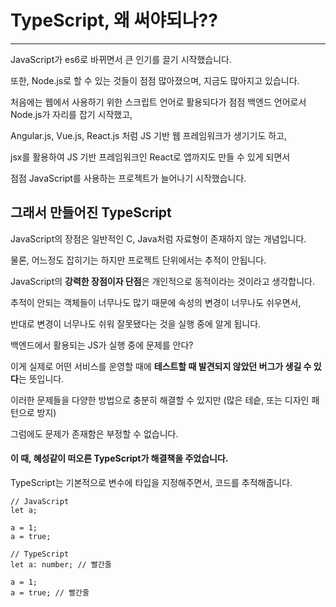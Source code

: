 # TypeScript, 왜 써야되나??

---

JavaScript가 es6로 바뀌면서 큰 인기를 끌기 시작했습니다.

또한, Node.js로 할 수 있는 것들이 점점 많아졌으며, 지금도 많아지고 있습니다.

처음에는 웹에서 사용하기 위한 스크립트 언어로 활용되다가 점점 백엔드 언어로서 Node.js가 자리를 잡기 시작했고,

Angular.js, Vue.js, React.js 처럼 JS 기반 웹 프레임워크가 생기기도 하고,

jsx를 활용하여 JS 기반 프레임워크인 React로 앱까지도 만들 수 있게 되면서

점점 JavaScript를 사용하는 프로젝트가 늘어나기 시작했습니다.

## 그래서 만들어진 TypeScript

JavaScript의 장점은 일반적인 C, Java처럼 자료형이 존재하지 않는 개념입니다.

물론, 어느정도 잡히기는 하지만 프로젝트 단위에서는 추적이 안됩니다.

JavaScript의 **강력한 장점이자 단점**은 개인적으로 동적이라는 것이라고 생각합니다.

추적이 안되는 객체들이 너무나도 많기 때문에 속성의 변경이 너무나도 쉬우면서,

반대로 변경이 너무나도 쉬워 잘못됐다는 것을 실행 중에 알게 됩니다.

백엔드에서 활용되는 JS가 실행 중에 문제를 안다?

이게 실제로 어떤 서비스를 운영할 때에 **테스트할 때 발견되지 않았던 버그가 생길 수 있다**는 뜻입니다.

이러한 문제들을 다양한 방법으로 충분히 해결할 수 있지만 (많은 테슽, 또는 디자인 패턴으로 방지)

그럼에도 문제가 존재함은 부정할 수 없습니다.

#### 이 때, 혜성같이 떠오른 TypeScript가 해결책을 주었습니다.

TypeScript는 기본적으로 변수에 타입을 지정해주면서, 코드를 추적해줍니다.

```
// JavaScript
let a;

a = 1;
a = true;
```

```
// TypeScript
let a: number; // 빨간줄

a = 1;
a = true; // 빨간줄
```
